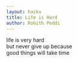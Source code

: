 ```yaml
---
layout: haiku
title: Life is Hard
author: Rohith Peddi
---
```


life is very hard <br>
but never give up because <br>
good things will take time <br>
